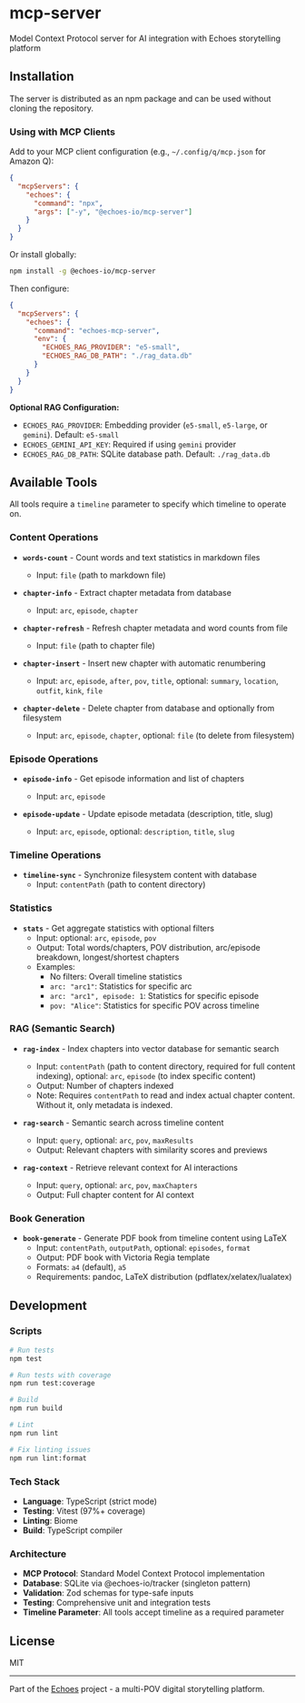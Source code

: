 # mcp-server

Model Context Protocol server for AI integration with Echoes storytelling platform

## Installation

The server is distributed as an npm package and can be used without cloning the repository.

### Using with MCP Clients

Add to your MCP client configuration (e.g., `~/.config/q/mcp.json` for Amazon Q):

```json
{
  "mcpServers": {
    "echoes": {
      "command": "npx",
      "args": ["-y", "@echoes-io/mcp-server"]
    }
  }
}
```

Or install globally:

```bash
npm install -g @echoes-io/mcp-server
```

Then configure:

```json
{
  "mcpServers": {
    "echoes": {
      "command": "echoes-mcp-server",
      "env": {
        "ECHOES_RAG_PROVIDER": "e5-small",
        "ECHOES_RAG_DB_PATH": "./rag_data.db"
      }
    }
  }
}
```

**Optional RAG Configuration:**
- `ECHOES_RAG_PROVIDER`: Embedding provider (`e5-small`, `e5-large`, or `gemini`). Default: `e5-small`
- `ECHOES_GEMINI_API_KEY`: Required if using `gemini` provider
- `ECHOES_RAG_DB_PATH`: SQLite database path. Default: `./rag_data.db`

## Available Tools

All tools require a `timeline` parameter to specify which timeline to operate on.

### Content Operations
- **`words-count`** - Count words and text statistics in markdown files
  - Input: `file` (path to markdown file)
  
- **`chapter-info`** - Extract chapter metadata from database
  - Input: `arc`, `episode`, `chapter`
  
- **`chapter-refresh`** - Refresh chapter metadata and word counts from file
  - Input: `file` (path to chapter file)
  
- **`chapter-insert`** - Insert new chapter with automatic renumbering
  - Input: `arc`, `episode`, `after`, `pov`, `title`, optional: `summary`, `location`, `outfit`, `kink`, `file`
  
- **`chapter-delete`** - Delete chapter from database and optionally from filesystem
  - Input: `arc`, `episode`, `chapter`, optional: `file` (to delete from filesystem)

### Episode Operations
- **`episode-info`** - Get episode information and list of chapters
  - Input: `arc`, `episode`
  
- **`episode-update`** - Update episode metadata (description, title, slug)
  - Input: `arc`, `episode`, optional: `description`, `title`, `slug`

### Timeline Operations
- **`timeline-sync`** - Synchronize filesystem content with database
  - Input: `contentPath` (path to content directory)

### Statistics
- **`stats`** - Get aggregate statistics with optional filters
  - Input: optional: `arc`, `episode`, `pov`
  - Output: Total words/chapters, POV distribution, arc/episode breakdown, longest/shortest chapters
  - Examples:
    - No filters: Overall timeline statistics
    - `arc: "arc1"`: Statistics for specific arc
    - `arc: "arc1", episode: 1`: Statistics for specific episode
    - `pov: "Alice"`: Statistics for specific POV across timeline

### RAG (Semantic Search)
- **`rag-index`** - Index chapters into vector database for semantic search
  - Input: `contentPath` (path to content directory, required for full content indexing), optional: `arc`, `episode` (to index specific content)
  - Output: Number of chapters indexed
  - Note: Requires `contentPath` to read and index actual chapter content. Without it, only metadata is indexed.
  
- **`rag-search`** - Semantic search across timeline content
  - Input: `query`, optional: `arc`, `pov`, `maxResults`
  - Output: Relevant chapters with similarity scores and previews
  
- **`rag-context`** - Retrieve relevant context for AI interactions
  - Input: `query`, optional: `arc`, `pov`, `maxChapters`
  - Output: Full chapter content for AI context

### Book Generation
- **`book-generate`** - Generate PDF book from timeline content using LaTeX
  - Input: `contentPath`, `outputPath`, optional: `episodes`, `format`
  - Output: PDF book with Victoria Regia template
  - Formats: `a4` (default), `a5`
  - Requirements: pandoc, LaTeX distribution (pdflatex/xelatex/lualatex)

## Development

### Scripts

```bash
# Run tests
npm test

# Run tests with coverage
npm run test:coverage

# Build
npm run build

# Lint
npm run lint

# Fix linting issues
npm run lint:format
```

### Tech Stack

- **Language**: TypeScript (strict mode)
- **Testing**: Vitest (97%+ coverage)
- **Linting**: Biome
- **Build**: TypeScript compiler

### Architecture

- **MCP Protocol**: Standard Model Context Protocol implementation
- **Database**: SQLite via @echoes-io/tracker (singleton pattern)
- **Validation**: Zod schemas for type-safe inputs
- **Testing**: Comprehensive unit and integration tests
- **Timeline Parameter**: All tools accept timeline as a required parameter

## License

MIT

---

Part of the [Echoes](https://github.com/echoes-io) project - a multi-POV digital storytelling platform.
